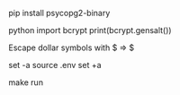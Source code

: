 pip install psycopg2-binary

python
import bcrypt
print(bcrypt.gensalt())

Escape dollar symbols with $ => \$

set -a
source .env
set +a

make run